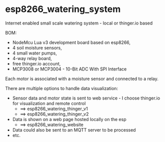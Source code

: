 # esp8266_watering_system
Internet enabled small scale watering system - local or thinger.io based

BOM:
- NodeMcu Lua v3 development board based on esp8266,
- 4 soil moisture sensors,
- 4 small water pumps,
- 4-way relay board,
- free thinger.io account,
- MCP3008 or MCP3004 - 10-Bit ADC With SPI Interface

Each motor is associated with a moisture sensor and connected to a relay.

There are multiple options to handle data visualization:
- Sensor data and motor state is sent to web service - I choose thinger.io for visualization and remote control
  - ==> esp8266_watering_thinger_v1
  - ==> esp8266_watering_thinger_v2
- Data is shown on a web page hosted locally on the esp
  - ==> esp8266_watering_website
- Data could also be sent to an MQTT server to be processed
- etc.
